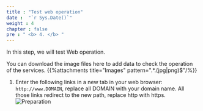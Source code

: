 ```yaml
---
title : "Test web operation"
date :  "`r Sys.Date()`" 
weight : 4
chapter : false
pre : " <b> 4. </b> "
---
```


In this step, we will test Web operation.

You can download the image files here to add data to check the operation of the services.
    {{%attachments title="Images" pattern=".*\.(jpg|png)$"/%}}

1. Enter the following links in a new tab in your web browser: ``http://www.DOMAIN``, replace all DOMAIN with your domain name. All those links redirect to the new path, replace http with https.
    ![Preparation](/images/temp/1/8.png?width=90pc)
